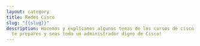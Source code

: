 ```yaml
---
layout: category
title: Redes Cisco
slug: "{{slug}}"
description: Hacemos y explicamos algunos temas de los cursos de cisco para que
  te prepares y seas todo un administrador digno de Cisco!
---
```


